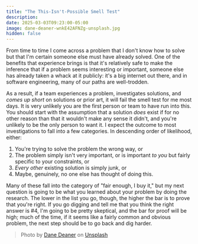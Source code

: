 ```yaml
---
title: "The This-Isn't-Possible Smell Test"
description:
date: 2025-03-03T09:23:00-05:00
image: dane-deaner-wnkE42AFNZg-unsplash.jpg
hidden: false
---
```


From time to time I come across a problem that I don't know how to solve but that I'm certain someone else must have already solved. One of the benefits that experience brings is that it's relatively safe to make the inference that if a problem seems interesting or important, someone else has already taken a whack at it publicly: it's a big internet out there, and in software engineering, many of our paths are well-trodden.

As a result, if a team experiences a problem, investigates solutions, and _comes up short_ on solutions or prior art, it will fail the smell test for me most days. It is very unlikely you are the first person or team to have run into this. You should start with the assumption that a solution _does_ exist if for no other reason than that it wouldn't make any sense it didn't, and you're unlikely to be the only person to want it. I expect the outcome to most investigations to fall into a few categories. In descending order of likelihood, either:

1. You're trying to solve the problem the wrong way, or
2. The problem simply isn't very important, or is important _to you_ but fairly specific to your constraints, or
3. _Every other_ existing solution is simply junk, or
4. Maybe, genuinely, no one else has thought of doing this.

Many of these fall into the category of "fair enough, I buy it," but my next question is going to be what you learned about your problem by doing the research. The lower in the list you go, though, the higher the bar is to prove that you're right. If you go digging and tell me that you think the right answer is #4, I'm going to be pretty skeptical, and the bar for proof will be high; much of the time, if it seems like a fairly common and obvious problem, the next step should be to go back and dig harder.

> Photo by <a href="https://unsplash.com/@danedeaner?utm_content=creditCopyText&utm_medium=referral&utm_source=unsplash">Dane Deaner</a> on <a href="https://unsplash.com/photos/photo-of-people-in-cave-wnkE42AFNZg?utm_content=creditCopyText&utm_medium=referral&utm_source=unsplash">Unsplash</a>

